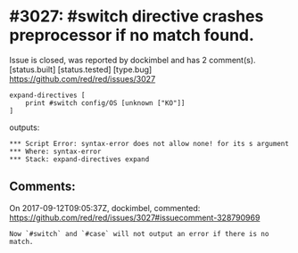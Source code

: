 
#3027: #switch directive crashes preprocessor if no match found.
================================================================================
Issue is closed, was reported by dockimbel and has 2 comment(s).
[status.built] [status.tested] [type.bug]
<https://github.com/red/red/issues/3027>

```
expand-directives [
    print #switch config/OS [unknown ["KO"]]
]
```
outputs:
```
*** Script Error: syntax-error does not allow none! for its s argument
*** Where: syntax-error
*** Stack: expand-directives expand  
```



Comments:
--------------------------------------------------------------------------------

On 2017-09-12T09:05:37Z, dockimbel, commented:
<https://github.com/red/red/issues/3027#issuecomment-328790969>

    Now `#switch` and `#case` will not output an error if there is no match.

